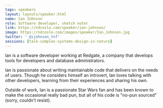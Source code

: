 ```yaml
---
tags: speakers
layout: layouts/speaker.html
name: Ian Johnson
role: Software developer, sketch noter
link: https://ndcoslo.com/speaker/ian-johnson/
image: https://ndcoslo.com/images/speaker/Ian_Johnson.jpg
twitter: ' @ijohnson_tnf'
sessions: [talk-complex-systems-design-in-nature]
---
```

Ian is a software developer working at Redgate, a company that develops tools for developers and database administrators.

Ian is passionate about writing maintainable code that delivers on the needs of users. Though he considers himself an introvert, Ian loves talking with other developers, learning from their experiences and sharing his own.

Outside of work, Ian is a passionate Star Wars fan and has been known to make the occasional really bad pun, but all of his code is "no-pun sourced" (sorry, couldn't resist).